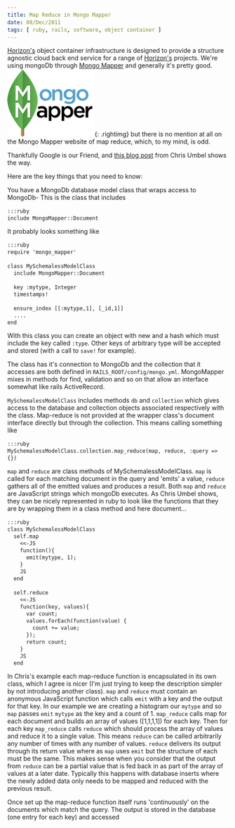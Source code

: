 ```yaml
--- 
title: Map Reduce in Mongo Mapper
date: 08/Dec/2011
tags: [ ruby, rails, software, object container ]
---
```


[Horizon's][hr] object container infrastructure is designed to provide a structure agnostic cloud back end service for a range of [Horizon's][hr] projects.  We're using mongoDb through [Mongo Mapper][mm] and generally it's pretty good.
![Mongo Mapper](/img/mongomapper.png){: .rightimg} but there is no mention at all on the Mongo Mapper website of map reduce, which, to my mind, is odd.

Thankfully Google is our Friend, and [this blog post](http://www.chrisumbel.com/article/map_reduce_mongodb_mongomapper_rails) from Chris Umbel shows the way.

Here are the key things that you need to know:

You have a MongoDb database model class that wraps access to MongoDb- This is the class that includes

    :::ruby
    include MongoMapper::Document

It probably looks something like

    :::ruby
    require 'mongo_mapper'

    class MySchemalessModelClass
      include MongoMapper::Document

      key :mytype, Integer
      timestamps!

      ensure_index [[:mytype,1], [_id,1]]
      ....
    end

With this class you can create an object with new and a hash which must include the key called `:type`.  Other keys of arbitrary type will be accepted and stored (with a call to `save!` for example).

The class has it's connection to MongoDb and the collection that it accesses are both defined in `RAILS_ROOT/config/mongo.yml`.  MongoMapper mixes in methods for find, validation and so on that allow an interface somewhat like rails ActiveRecord.

`MySchemalessModelClass` includes methods `db` and `collection` which gives access to the database and collection objects associated respectively with the class.  Map-reduce is not provided at the wrapper class's document interface directly but through the collection. This means calling something like

    :::ruby
    MySchemalessModelClass.collection.map_reduce(map, reduce, :query => {})

`map` and `reduce` are class methods of MySchemalessModelClass.  `map` is called for each matching document in the query and 'emits' a value, `reduce` gathers all of the emitted values and produces a result.  Both `map` and `reduce` are JavaScript strings which mongoDb executes. As Chris Umbel shows,  they can be nicely represented in ruby to look like the functions that they are by wrapping them in a class method and here document...

    :::ruby
    class MySchemalessModelClass
      self.map
        <<-JS
        function(){
          emit(mytype, 1);
        }
        JS
      end

      self.reduce
        <<-JS
        function(key, values){
          var count;
          values.forEach(function(value) {
            count += value;
          });
          return count;
        }
        JS
      end


In Chris's example each map-reduce function is encapsulated in its own class, which I agree is nicer (I'm just trying to keep the description simpler by not introducing another class).  `map` and `reduce` must contain an anonymous JavaScript function which calls `emit` with a key and the output for that key.  In our example we are creating a histogram our `mytype` and so `map` passes `emit` `mytype` as the key and a count of 1.  `map_reduce` calls map for each document and builds an array of values ([1,1,1,1]) for each key.  Then for each key `map_reduce` calls `reduce` which should process the array of values and reduce it to a single value.  This means `reduce` can be called arbitrarily any number of times with any number of values. `reduce` delivers its output through its return value where as `map` uses `emit` but the structure of each must be the same.  This makes sense when you consider that the output from `reduce` can be a partial value that is fed back in as part of the array of values at a later date.  Typically this happens with database inserts where the newly added data only needs to be mapped and reduced with the previous result.

Once set up the map-reduce function itself runs 'continuously' on the documents which match the query.  The output is stored in the database (one entry for each key) and accessed   


[hr]: http://www.horizon.ac.uk/Home
[mm]: http://mongomapper.com/documentation/plugins/querying.html

